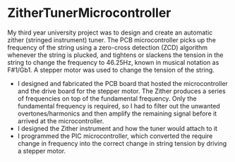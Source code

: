 # ZitherTunerMicrocontroller
My third year university project was to design and create an automatic zither (stringed instrument) tuner. The PCB microcontroller picks up the frequency of the string using a zero-cross detection (ZCD) algorithm whenever the string is plucked, and tightens or slackens the tension in the string to change the frequency to 46.25Hz, known in musical notation as F#1/Gb1. A stepper motor was used to change the tension of the string.

- I designed and fabricated the PCB board that hosted the microcontroller and the drive board for the stepper motor. The Zither produces a series of frequencies on top of the fundamental frequency. Only the fundamental frequency is required, so I had to filter out the unwanted overtones/harmonics and then amplify the remaining signal before it arrived at the microcontroller.
- I designed the Zither instrument and how the tuner would attach to it
- I programmed the PIC microcontroller, which converted the require change in frequency into the correct change in string tension by driving a stepper motor.
